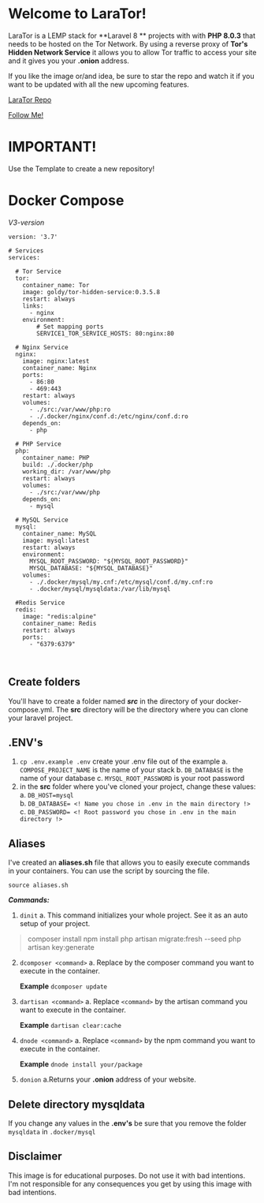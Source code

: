 # Welcome to LaraTor!

LaraTor is a LEMP stack for **Laravel 8 ** projects with with **PHP 8.0.3** that needs to be hosted on the Tor Network. By using a reverse proxy of **Tor's Hidden Network Service** it allows you to allow Tor traffic to access your site and it gives you your **.onion** address. 

If you like the image or/and idea, be sure to star the repo and watch it if you want to be updated with all the new upcoming features.

[LaraTor Repo](https://github.com/NoahNxT/LaraTor-Docker)

[Follow Me!](https://github.com/NoahNxT)

# IMPORTANT!
Use the Template to create a new repository!

# Docker Compose
*V3-version*
```
version: '3.7'

# Services
services:

  # Tor Service
  tor:
    container_name: Tor
    image: goldy/tor-hidden-service:0.3.5.8
    restart: always
    links:
      - nginx
    environment:
        # Set mapping ports
        SERVICE1_TOR_SERVICE_HOSTS: 80:nginx:80
        
  # Nginx Service
  nginx:
    image: nginx:latest
    container_name: Nginx
    ports:
      - 86:80
      - 469:443
    restart: always
    volumes:
      - ./src:/var/www/php:ro
      - ./.docker/nginx/conf.d:/etc/nginx/conf.d:ro
    depends_on:
      - php

  # PHP Service
  php:
    container_name: PHP
    build: ./.docker/php
    working_dir: /var/www/php
    restart: always
    volumes:
      - ./src:/var/www/php
    depends_on:
      - mysql

  # MySQL Service
  mysql:
    container_name: MySQL
    image: mysql:latest
    restart: always
    environment:
      MYSQL_ROOT_PASSWORD: "${MYSQL_ROOT_PASSWORD}"
      MYSQL_DATABASE: "${MYSQL_DATABASE}"
    volumes:
      - ./.docker/mysql/my.cnf:/etc/mysql/conf.d/my.cnf:ro
      - .docker/mysql/mysqldata:/var/lib/mysql

  #Redis Service
  redis:
    image: "redis:alpine"
    container_name: Redis
    restart: always
    ports:
      - "6379:6379"



```
    

## Create folders

You'll have to create a folder named ***src*** in the directory of your docker-compose.yml. The **src** directory will be the directory where you can clone your laravel project.

## .ENV's

 1. `cp .env.example .env` create your .env file out of the example
	 a. `COMPOSE_PROJECT_NAME` is the name of your stack
	 b. `DB_DATABASE` is the name of your database
	 c. `MYSQL_ROOT_PASSWORD` is your root password
2. in the **src** folder where you've cloned your project, change these values:
	a. `DB_HOST=mysql`  
	b. `DB_DATABASE= <! Name you chose in .env in the main directory !>`  
	c. `DB_PASSWORD= <! Root password you chose in .env in the main directory !>`  
	
## Aliases

I've created an **aliases.sh** file that allows you to easily execute commands in your containers. You can use the script by sourcing the file.

    source aliases.sh

***Commands:***

 1. `dinit`
	 a. This command initializes your whole project. See it as an auto setup of your project.

> composer install 
> npm install 
> php artisan migrate:fresh --seed 
> php artisan key:generate

2. `dcomposer <command>`
	a. Replace <command> by the composer command you want to execute in the container.
	
    **Example**
``
    dcomposer update
``

3. `dartisan <command>`
	a. Replace `<command>` by the artisan command you want to execute in the container.
	
    **Example**
``
    dartisan clear:cache
``

4. `dnode <command>`
	a. Replace `<command>` by the npm command you want to execute in the container.
	
    **Example**
``
    dnode install your/package
``

5. `donion`
	a.Returns your **.onion** address of your website.

## Delete directory mysqldata

If you change any values in the **.env's** be sure that you remove the folder `mysqldata` in `.docker/mysql`


##  Disclaimer
This image is for educational purposes. Do not use it with bad intentions. I'm not responsible for any consequences you get by using this image with bad intentions.
